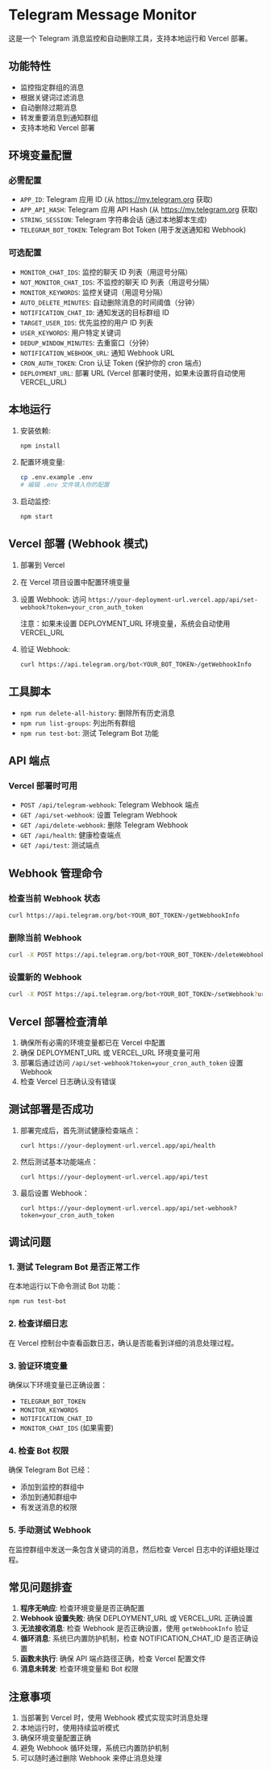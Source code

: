# Telegram Message Monitor

这是一个 Telegram 消息监控和自动删除工具，支持本地运行和 Vercel 部署。

## 功能特性

- 监控指定群组的消息
- 根据关键词过滤消息
- 自动删除过期消息
- 转发重要消息到通知群组
- 支持本地和 Vercel 部署

## 环境变量配置

### 必需配置
- `APP_ID`: Telegram 应用 ID (从 https://my.telegram.org 获取)
- `APP_API_HASH`: Telegram 应用 API Hash (从 https://my.telegram.org 获取)
- `STRING_SESSION`: Telegram 字符串会话 (通过本地脚本生成)
- `TELEGRAM_BOT_TOKEN`: Telegram Bot Token (用于发送通知和 Webhook)

### 可选配置
- `MONITOR_CHAT_IDS`: 监控的聊天 ID 列表（用逗号分隔）
- `NOT_MONITOR_CHAT_IDS`: 不监控的聊天 ID 列表（用逗号分隔）
- `MONITOR_KEYWORDS`: 监控关键词（用逗号分隔）
- `AUTO_DELETE_MINUTES`: 自动删除消息的时间阈值（分钟）
- `NOTIFICATION_CHAT_ID`: 通知发送的目标群组 ID
- `TARGET_USER_IDS`: 优先监控的用户 ID 列表
- `USER_KEYWORDS`: 用户特定关键词
- `DEDUP_WINDOW_MINUTES`: 去重窗口（分钟）
- `NOTIFICATION_WEBHOOK_URL`: 通知 Webhook URL
- `CRON_AUTH_TOKEN`: Cron 认证 Token (保护你的 cron 端点)
- `DEPLOYMENT_URL`: 部署 URL (Vercel 部署时使用，如果未设置将自动使用 VERCEL_URL)

## 本地运行

1. 安装依赖:
   ```bash
   npm install
   ```

2. 配置环境变量:
   ```bash
   cp .env.example .env
   # 编辑 .env 文件填入你的配置
   ```

3. 启动监控:
   ```bash
   npm start
   ```

## Vercel 部署 (Webhook 模式)

1. 部署到 Vercel

2. 在 Vercel 项目设置中配置环境变量

3. 设置 Webhook:
   访问 `https://your-deployment-url.vercel.app/api/set-webhook?token=your_cron_auth_token`
   
   注意：如果未设置 DEPLOYMENT_URL 环境变量，系统会自动使用 VERCEL_URL

4. 验证 Webhook:
   ```bash
   curl https://api.telegram.org/bot<YOUR_BOT_TOKEN>/getWebhookInfo
   ```

## 工具脚本

- `npm run delete-all-history`: 删除所有历史消息
- `npm run list-groups`: 列出所有群组
- `npm run test-bot`: 测试 Telegram Bot 功能

## API 端点

### Vercel 部署时可用

- `POST /api/telegram-webhook`: Telegram Webhook 端点
- `GET /api/set-webhook`: 设置 Telegram Webhook
- `GET /api/delete-webhook`: 删除 Telegram Webhook
- `GET /api/health`: 健康检查端点
- `GET /api/test`: 测试端点

## Webhook 管理命令

### 检查当前 Webhook 状态
```bash
curl https://api.telegram.org/bot<YOUR_BOT_TOKEN>/getWebhookInfo
```

### 删除当前 Webhook
```bash
curl -X POST https://api.telegram.org/bot<YOUR_BOT_TOKEN>/deleteWebhook
```

### 设置新的 Webhook
```bash
curl -X POST https://api.telegram.org/bot<YOUR_BOT_TOKEN>/setWebhook?url=<YOUR_WEBHOOK_URL>
```

## Vercel 部署检查清单

1. 确保所有必需的环境变量都已在 Vercel 中配置
2. 确保 DEPLOYMENT_URL 或 VERCEL_URL 环境变量可用
3. 部署后通过访问 `/api/set-webhook?token=your_cron_auth_token` 设置 Webhook
4. 检查 Vercel 日志确认没有错误

## 测试部署是否成功

1. 部署完成后，首先测试健康检查端点：
   ```
   curl https://your-deployment-url.vercel.app/api/health
   ```

2. 然后测试基本功能端点：
   ```
   curl https://your-deployment-url.vercel.app/api/test
   ```

3. 最后设置 Webhook：
   ```
   curl https://your-deployment-url.vercel.app/api/set-webhook?token=your_cron_auth_token
   ```

## 调试问题

### 1. 测试 Telegram Bot 是否正常工作
在本地运行以下命令测试 Bot 功能：
```bash
npm run test-bot
```

### 2. 检查详细日志
在 Vercel 控制台中查看函数日志，确认是否能看到详细的消息处理过程。

### 3. 验证环境变量
确保以下环境变量已正确设置：
- `TELEGRAM_BOT_TOKEN`
- `MONITOR_KEYWORDS`
- `NOTIFICATION_CHAT_ID`
- `MONITOR_CHAT_IDS` (如果需要)

### 4. 检查 Bot 权限
确保 Telegram Bot 已经：
- 添加到监控的群组中
- 添加到通知群组中
- 有发送消息的权限

### 5. 手动测试 Webhook
在监控群组中发送一条包含关键词的消息，然后检查 Vercel 日志中的详细处理过程。

## 常见问题排查

1. **程序无响应**: 检查环境变量是否正确配置
2. **Webhook 设置失败**: 确保 DEPLOYMENT_URL 或 VERCEL_URL 正确设置
3. **无法接收消息**: 检查 Webhook 是否正确设置，使用 `getWebhookInfo` 验证
4. **循环消息**: 系统已内置防护机制，检查 NOTIFICATION_CHAT_ID 是否正确设置
5. **函数未执行**: 确保 API 端点路径正确，检查 Vercel 配置文件
6. **消息未转发**: 检查环境变量和 Bot 权限

## 注意事项

1. 当部署到 Vercel 时，使用 Webhook 模式实现实时消息处理
2. 本地运行时，使用持续监听模式
3. 确保环境变量配置正确
4. 避免 Webhook 循环处理，系统已内置防护机制
5. 可以随时通过删除 Webhook 来停止消息处理